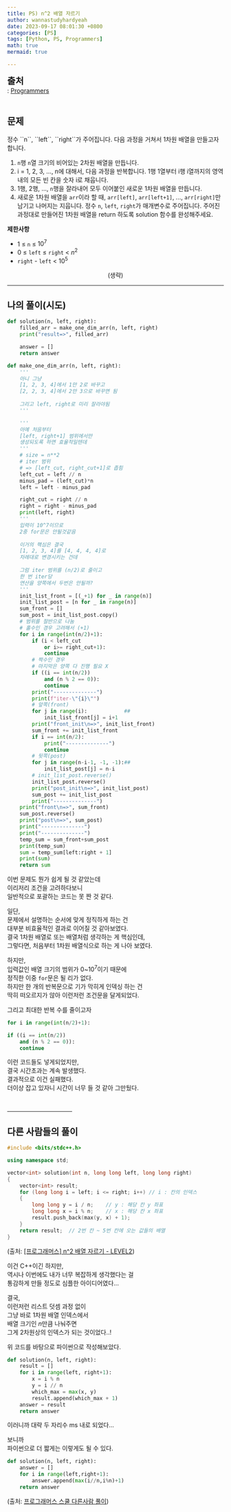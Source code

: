 ```yaml
---
title: PS) n^2 배열 자르기
author: wannastudyhardyeah
date: 2023-09-17 08:01:30 +0800
categories: [PS]
tags: [Python, PS, Programmers]
math: true
mermaid: true

---
```

<span style="font-size: 1.3rem;"><b>출처</b></span><br>
\: <a href="https://school.programmers.co.kr/learn/courses/30/lessons/87390">Programmers</a>
<br><br>
<h2 id="problem">문제</h2>
정수 ``n``, ``left``, ``right``가 주어집니다. 다음 과정을 거쳐서 1차원 배열을 만들고자 합니다.

1. ``n``행 ``n``열 크기의 비어있는 2차원 배열을 만듭니다.
2. i = 1, 2, 3, ..., n에 대해서, 다음 과정을 반복합니다.
    1행 1열부터 i행 i열까지의 영역 내의 모든 빈 칸을 숫자 i로 채웁니다.
3. 1행, 2행, ..., ``n``행을 잘라내어 모두 이어붙인 새로운 1차원 배열을 만듭니다.
4. 새로운 1차원 배열을 ``arr``이라 할 때, ``arr[left]``, ``arr[left+1]``, ..., ``arr[right]``만 남기고 나머지는 지웁니다.
정수 ``n``, ``left``, ``right``가 매개변수로 주어집니다. 주어진 과정대로 만들어진 1차원 배열을 return 하도록 solution 함수를 완성해주세요.

<b>제한사항</b>
- 1 ≤ ``n`` ≤ $10^7$
- 0 ≤ ``left`` ≤ ``right`` < $n^2$
- ``right`` - ``left`` < $10^5$

<div align="center">(생략)</div>
<hr>
<h2 id="my-solved">나의 풀이(시도)</h2>

```python
def solution(n, left, right):
    filled_arr = make_one_dim_arr(n, left, right)
    print("result=>", filled_arr)

    answer = []
    return answer

def make_one_dim_arr(n, left, right):
    '''
    아니 그냥
    [1, 2, 3, 4]에서 1만 2로 바꾸고
    [2, 2, 3, 4]에서 2만 3으로 바꾸면 됨
    
    그리고 left, right로 미리 잘라야됨
    '''

    '''
    아예 처음부터
    [left, right+1] 범위에서만
    생성되도록 하면 효율적일텐데
    '''
    # size = n**2
    # iter 범위
    # => [left_cut, right_cut+1]로 좁힘
    left_cut = left // n
    minus_pad = (left_cut)*n
    left = left - minus_pad

    right_cut = right // n
    right = right - minus_pad
    print(left, right)
    '''
    입력이 10^7이므로
    2중 for문은 안될것같음
    
    이거의 핵심은 결국
    [1, 2, 3, 4]를 [4, 4, 4, 4]로
    차례대로 변경시키는 건데
    
    그럼 iter 범위를 (n/2)로 줄이고
    한 번 iter당 
    연산을 양쪽에서 두번은 안될까?
    '''
    init_list_front = [(_+1) for _ in range(n)]
    init_list_post = [n for _ in range(n)]
    sum_front = []
    sum_post = init_list_post.copy()
    # 범위를 절반으로 나눔
    # 홀수인 경우 고려해서 (+1)
    for i in range(int(n/2)+1):
        if (i < left_cut
            or i>= right_cut+1):
            continue
        # 짝수인 경우
        # 마지막은 양쪽 다 진행 필요 X
        if ((i == int(n/2))
            and (n % 2 == 0)):
            continue
        print("--------------")
        print(f"iter-\"{i}\"")
        # 앞쪽(front)
        for j in range(i):            ##
            init_list_front[j] = i+1
        print("front_init\n=>", init_list_front)
        sum_front += init_list_front
        if i == int(n/2):
            print("--------------")
            continue
        # 뒷쪽(post)
        for j in range(n-i-1, -1, -1):##
            init_list_post[j] = n-i
        # init_list_post.reverse()
        init_list_post.reverse()
        print("post_init\n=>", init_list_post)
        sum_post += init_list_post
        print("--------------")
    print("front\n=>", sum_front)
    sum_post.reverse()
    print("post\n=>", sum_post)
    print("--------------")
    print("--------------")
    temp_sum = sum_front+sum_post
    print(temp_sum)
    sum = temp_sum[left:right + 1]
    print(sum)
    return sum

```

이번 문제도 뭔가 쉽게 될 것 같았는데<br>
이리저리 조건을 고려하다보니<br>
일반적으로 포괄하는 코드는 못 짠 것 같다.<br>

일단,<br>
문제에서 설명하는 순서에 맞게 정직하게 하는 건<br>
대부분 비효율적인 결과로 이어질 것 같아보였다.<br>
결국 1차원 배열로 또는 배열처럼 생각하는 게 핵심인데,<br>
그렇다면, 처음부터 1차원 배열식으로 하는 게 나아 보였다.<br>

하지만,<br>
입력값인 배열 크기의 범위가 $0$~$10^7$이기 때문에<br>
정직한 이중 ``for``문은 될 리가 없다.<br>
하지만 한 개의 반복문으로 기가 막히게 인덱싱 하는 건<br>
딱히 떠오르지가 않아 이런저런 조건문을 달게되었다.<br>

그리고 최대한 반복 수를 줄이고자<br>
```python
for i in range(int(n/2)+1):
```
```python
if ((i == int(n/2))
    and (n % 2 == 0)):
    continue
```
이런 코드들도 넣게되었지만,<br>
결국 시간초과는 계속 발생했다.<br>
결과적으로 이건 실패했다.<br>
더이상 잡고 있자니 시간이 너무 들 것 같아 그만뒀다.<br>



<br>
<hr width="30%">
<h2 id="other_solutions">다른 사람들의 풀이</h2>

```cpp
#include <bits/stdc++.h>

using namespace std;

vector<int> solution(int n, long long left, long long right)
{
    vector<int> result;
    for (long long i = left; i <= right; i++) // i : 칸의 인덱스
    {
        long long y = i / n;	// y : 해당 칸 y 좌표
        long long x = i % n;	// x : 해당 칸 x 좌표
        result.push_back(max(y, x) + 1);
    }
    return result;	// 2번 칸 ~ 5번 칸에 오는 값들의 배열
}
```
(출처: <a href="https://velog.io/@doorbals_512/%ED%94%84%EB%A1%9C%EA%B7%B8%EB%9E%98%EB%A8%B8%EC%8A%A4-n2-%EB%B0%B0%EC%97%B4-%EC%9E%90%EB%A5%B4%EA%B8%B0-LEVEL2">[프로그래머스] n^2 배열 자르기 - LEVEL2</a>)<br>

이건 C++이긴 하지만,<br>
역시나 이번에도 내가 너무 복잡하게 생각했다는 걸<br>
통감하게 만들 정도로 심플한 아이디어였다...<br>

결국,<br>
이런저런 리스트 덧셈 과정 없이<br>
그냥 바로 1차원 배열 인덱스에서<br>
배열 크기인 $n$만큼 나눠주면<br>
그게 2차원상의 인덱스가 되는 것이었다..!<br>

위 코드를 바탕으로 파이썬으로 작성해보았다.<br>

```python
def solution(n, left, right):
    result = []
    for i in range(left, right+1):
        x = i % n
        y = i // n
        which_max = max(x, y)
        result.append(which_max + 1)
    answer = result
    return answer
```
이러니까 대략 두 자리수 ms 내로 되었다...<br>

보니까<br>
파이썬으로 더 짧게는 이렇게도 될 수 있다.<br>

```python
def solution(n, left, right):
    answer = []
    for i in range(left,right+1):
        answer.append(max(i//n,i%n)+1)
    return answer
```
(출처: <a href="https://school.programmers.co.kr/learn/courses/30/lessons/87390/solution_groups?language=python3">프로그래머스 스쿨 다른사람 풀이</a>)<br>